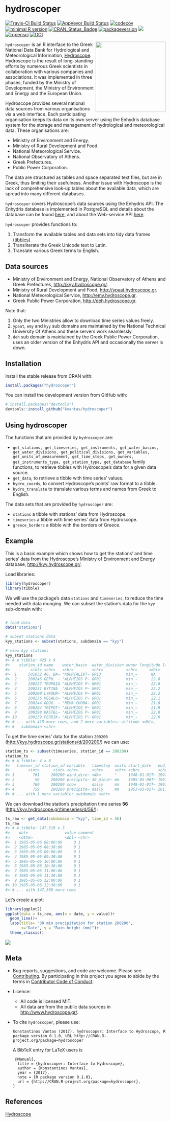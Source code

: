 hydroscoper
================

<!-- README.md is generated from README.Rmd. Please edit that file -->

[![Travis-CI Build
Status](https://travis-ci.org/kvantas/hydroscoper.svg?branch=master)](https://travis-ci.org/kvantas/hydroscoper)
[![AppVeyor Build
Status](https://ci.appveyor.com/api/projects/status/github/kvantas/hydroscoper?branch=master&svg=true)](https://ci.appveyor.com/project/kvantas/hydroscoper)
[![codecov](https://codecov.io/github/kvantas/hydroscoper/branch/master/graphs/badge.svg)](https://codecov.io/gh/kvantas/hydroscoper)
[![minimal R
version](https://img.shields.io/badge/R%3E%3D-3.4.0-6666ff.svg)](https://cran.r-project.org/)
[![CRAN\_Status\_Badge](http://www.r-pkg.org/badges/version/hydroscoper)](https://cran.r-project.org/package=hydroscoper)
[![packageversion](https://img.shields.io/badge/Package%20version-0.2.3-orange.svg?style=flat-square)](https://github.com/kvantas/hydroscoper)
[![](https://cranlogs.r-pkg.org/badges/grand-total/hydroscoper)](http://cran.rstudio.com/web/packages/hydroscoper/index.html)
[![ropensci](https://badges.ropensci.org/185_status.svg)](https://github.com/ropensci/onboarding/issues/185)
[![DOI](https://zenodo.org/badge/114094911.svg)](https://zenodo.org/badge/latestdoi/114094911)

<img src="man/figures/hydroscoper_hex.png" align="right" height="220"/>

`hydroscoper` is an R interface to the Greek National Data Bank for
Hydrological and Meteorological Information,
[Hydroscope](http://www.hydroscope.gr/). Hydroscope is the result of
long-standing efforts by numerous Greek scientists in collaboration with
various companies and associations. It was implemented in three phases,
funded by the Ministry of Development, the Ministry of Environment and
Energy and the European Union.

Hydroscope provides several national data sources from various
organisations via a web interface. Each participating organisation keeps
its data on its own server using the Enhydris database system for the
storage and management of hydrological and meteorological data. These
organisations are:

  - Ministry of Environment and Energy.
  - Ministry of Rural Development and Food.
  - National Meteorological Service.
  - National Observatory of Athens.
  - Greek Prefectures.
  - Public Power Corporation.

The data are structured as tables and space separated text files, but
are in Greek, thus limiting their usefulness. Another issue with
Hydroscope is the lack of comprehensive look-up tables about the
available data, which are spread into many different databases.

`hydroscoper` covers Hydroscope’s data sources using the Enhydris API.
The Enhydris database is implemented in PostgreSQL and details about the
database can be found [here](http://bit.ly/2D0cZgA), and about the
Web-service API [here](http://bit.ly/2FlRtBB).

`hydroscoper` provides functions to:

1.  Transform the available tables and data sets into tidy data frames
    [(tibbles)](http://tibble.tidyverse.org/).
2.  Transliterate the Greek Unicode text to Latin.
3.  Translate various Greek terms to English.

## Data sources

  - Ministry of Environment and Energy, National Observatory of Athens
    and Greek Prefectures, <http://kyy.hydroscope.gr/>.
  - Ministry of Rural Development and Food,
    <http://ypaat.hydroscope.gr>.
  - National Meteorological Service, <http://emy.hydroscope.gr>.
  - Greek Public Power Corporation, <http://deh.hydroscope.gr>.

Note that:

1.  Only the two Ministries allow to download time series values freely.
2.  `ypaat`, `emy` and `kyy` sub domains are maintained by the National
    Technical University Of Athens and these servers work seamlessly.
3.  `deh` sub domain is maintained by the Greek Public Power
    Corporation, uses an older version of the Enhydris API and
    occasionally the server is down.

## Installation

Install the stable release from CRAN with:

``` r
install.packages("hydroscoper")
```

You can install the development version from GitHub with:

``` r
# install.packages("devtools")
devtools::install_github("kvantas/hydroscoper")
```

## Using hydroscoper

The functions that are provided by `hydroscoper` are:

  - `get_stations, get_timeseries, get_instruments, get_water_basins,
    get_water_divisions, get_political_divisions, get_variables,
    get_units_of_measurement, get_time_steps, get_owners,
    get_instruments_type, get_station_type, get_database` family
    functions, to retrieve tibbles with Hydroscope’s data for a given
    data source.
  - `get_data`, to retrieve a tibble with time series’ values.  
  - `hydro_coords`, to convert Hydroscope’s points’ raw format to a
    tibble.
  - `hydro_translate` to translate various terms and names from Greek to
    English.

The data sets that are provided by `hydroscoper` are:

  - `stations` a tibble with stations’ data from Hydroscope.
  - `timeseries` a tibble with time series’ data from Hydroscope.
  - `greece_borders` a tibble with the borders of Greece.

## Example

This is a basic example which shows how to get the stations’ and time
series’ data from the Hydroscope’s Ministry of Environment and Energy
database, <http://kyy.hydroscope.gr/>.

Load libraries:

``` r
library(hydroscoper)
library(tibble)
```

We will use the package’s data `stations` and `timeseries`, to reduce
the time needed with data munging. We can subset the station’s data for
the `kyy` sub-domain with:

``` r

# load data
data("stations")

# subset stations data
kyy_stations <- subset(stations, subdomain == "kyy")

# view kyy stations
kyy_stations
#> # A tibble: 425 x 9
#>    station_id name    water_basin  water_division owner longitude latitude
#>         <int> <chr>   <chr>        <chr>          <chr>     <dbl>    <dbl>
#>  1     501032 AG. BA~ "KOURTALIOT~ GR13           min_~      NA       NA  
#>  2     200246 GEPH. ~ "ALPHEIOS P~ GR01           min_~      22.0     37.5
#>  3     200237 TROPAIA "ALPHEIOS P~ GR01           min_~      22.0     37.7
#>  4     200231 BYTINA  "ALPHEIOS P~ GR01           min_~      22.2     37.7
#>  5     200200 LYKOUR~ "ALPHEIOS P~ GR01           min_~      22.2     37.9
#>  6     200236 MEGALO~ "ALPHEIOS P~ GR01           min_~      22.1     37.4
#>  7     200244 ODOG. ~ "REMA CHORA~ GR01           min_~      21.8     37.0
#>  8     200204 TRIPOT~ "ALPHEIOS P~ GR01           min_~      21.9     37.9
#>  9     200198 KASTEL~ "ALPHEIOS P~ GR01           min_~      22.0     37.9
#> 10     200239 PERDIK~ "ALPHEIOS P~ GR01           min_~      22.0     37.7
#> # ... with 415 more rows, and 2 more variables: altitude <dbl>,
#> #   subdomain <chr>
```

To get the time series’ data for the station `200200`
(<http://kyy.hydroscope.gr/stations/d/200200/>) we can use:

``` r
station_ts <- subset(timeseries, station_id == 200200)
station_ts
#> # A tibble: 4 x 8
#>   timeser_id station_id variable   timestep  units start_date   end_date  
#>        <int>      <int> <chr>      <chr>     <chr> <chr>        <chr>     
#> 1        761     200200 wind_dire~ <NA>      °     1948-01-01T~ 1997-07-3~
#> 2         56     200200 precipita~ 30_minut~ mm    1985-05-06T~ 1997-01-0~
#> 3        760     200200 snow       daily     mm    1948-01-01T~ 1997-07-3~
#> 4        759     200200 precipita~ daily     mm    1953-03-01T~ 2011-06-3~
#> # ... with 1 more variable: subdomain <chr>
```

We can download the station’s precipitation time series **56**
(<http://kyy.hydroscope.gr/timeseries/d/56/>):

``` r
ts_raw <- get_data(subdomain = "kyy", time_id = 56)
ts_raw
#> # A tibble: 147,519 x 3
#>    date                value comment
#>    <dttm>              <dbl> <chr>  
#>  1 1985-05-06 08:00:00     0 1      
#>  2 1985-05-06 08:30:00     0 1      
#>  3 1985-05-06 09:00:00     0 1      
#>  4 1985-05-06 09:30:00     0 1      
#>  5 1985-05-06 10:00:00     0 1      
#>  6 1985-05-06 10:30:00     0 1      
#>  7 1985-05-06 11:00:00     0 1      
#>  8 1985-05-06 11:30:00     0 1      
#>  9 1985-05-06 12:00:00     0 1      
#> 10 1985-05-06 12:30:00     0 1      
#> # ... with 147,509 more rows
```

Let’s create a plot:

``` r
library(ggplot2)
ggplot(data = ts_raw, aes(x = date, y = value))+
  geom_line()+
  labs(title= "30 min precipitation for station 200200",
       x="Date", y = "Rain height (mm)")+
  theme_classic()
```

![](man/figures/README-plot_time_series-1.png)<!-- -->

## Meta

  - Bug reports, suggestions, and code are welcome. Please see
    [Contributing](/CONTRIBUTING.md). By participating in this project
    you agree to abide by the terms in [Contributor Code of
    Conduct](/CONDUCT.md).

  - Licence:
    
      - All code is licensed MIT.
      - All data are from the public data sources in
        <http://www.hydroscope.gr/>.

  - To cite `hydroscoper`, please
        use:
    
        Konstantinos Vantas (2017). hydroscoper: Interface to Hydroscope, R package version 0.1.0, URL http://CRAN.R-project.org/package=hydroscoper
    
    A BibTeX entry for LaTeX users is
    
    ``` 
     @Manual{,
      title = {hydroscoper: Interface to Hydroscope},
      author = {Konstantinos Vantas},
      year = {2017},
      note = {R package version 0.1.0},
      url = {http://CRAN.R-project.org/package=hydroscoper},
    }
    ```

## References

[Hydroscope](http://www.hydroscope.gr/)
